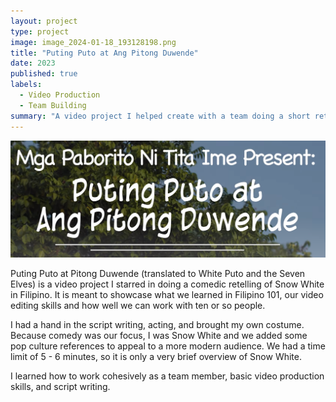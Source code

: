 ```yaml
---
layout: project
type: project
image: image_2024-01-18_193128198.png
title: "Puting Puto at Ang Pitong Duwende"
date: 2023
published: true
labels:
  - Video Production
  - Team Building
summary: "A video project I helped create with a team doing a short retelling of Snow White for Filipino 101."
---
```


<img class="img-fluid" src="img/image_2024-01-18_193128198.png">

Puting Puto at Pitong Duwende (translated to White Puto and the Seven Elves) is a video project I starred in doing a comedic retelling of Snow White in Filipino. It is meant to showcase what we learned in Filipino 101, our video editing skills and how well we can work with ten or so people.

I had a hand in the script writing, acting, and brought my own costume. Because comedy was our focus, I was Snow White and we added some pop culture references to appeal to a more modern audience. We had a time limit of 5 - 6 minutes, so it is only a very brief overview of Snow White.

I learned how to work cohesively as a team member, basic video production skills, and script writing. 
